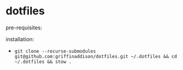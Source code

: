 # dotfiles

pre-requisites:


installation:
 - ``` git clone --recurse-submodules git@github.com:griffinaddison/dotfiles.git ~/.dotfiles && cd ~/.dotfiles && stow . ```
